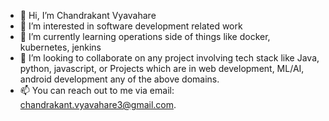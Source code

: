 - 👋 Hi, I’m Chandrakant Vyavahare
- 👀 I’m interested in software development related work
- 🌱 I’m currently learning operations side of things like docker, kubernetes, jenkins
- 💞️ I’m looking to collaborate on any project involving tech stack like Java, python, javascript, or Projects which are in web development, ML/AI,
 android development any of the above domains.
- 📫 You can reach out to me via email: chandrakant.vyavahare3@gmail.com.

<!---
chandrakantvy/chandrakantvy is a ✨ special ✨ repository because its `README.md` (this file) appears on your GitHub profile.
You can click the Preview link to take a look at your changes.
--->
